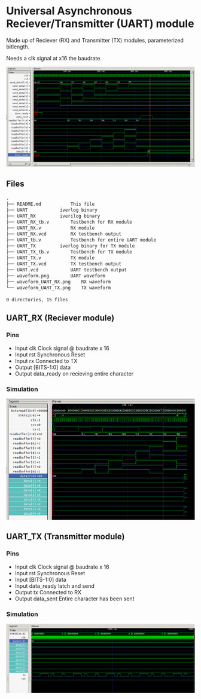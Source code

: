 # Universal Asynchronous Reciever/Transmitter (UART) module

Made up of Reciever (RX) and Transmitter (TX) modules, parameterized bitlength.

Needs a clk signal at x16 the baudrate.

![Simulation of RX wired to TX passing data over UART](waveform.png)

## Files

```
.
├── README.md			This file
├── UART			iverlog binary
├── UART_RX			iverilog binary
├── UART_RX_tb.v		Testbench for RX module
├── UART_RX.v			RX module
├── UART_RX.vcd			RX testbench output
├── UART_tb.v			Testbench for entire UART module
├── UART_TX			iverlog binary for TX module
├── UART_TX_tb.v		Testbench for TX module
├── UART_TX.v			TX module
├── UART_TX.vcd			TX testbench output
├── UART.vcd			UART testbench output
├── waveform.png		UART waveform
├── waveform_UART_RX.png	RX waveform
└── waveform_UART_TX.png	TX waveform

0 directories, 15 files
```

## UART_RX (Reciever module)

### Pins

* Input clk	Clock signal @ baudrate x 16
* Input rst	Synchronous Reset
* Input rx 	Connected to TX
* Output	[BITS-1:0] data
* Output	data_ready on recieving entire character

### Simulation

![UART_RX recieving data](waveform_UART_RX.png)

## UART_TX (Transmitter module)

### Pins

* Input clk	Clock signal @ baudrate x 16
* Input rst	Synchronous Reset
* Input		[BITS-1:0] data
* Input		data_ready latch and send
* Output tx 	Connected to RX
* Output data_sent	  Entire character has been sent

### Simulation

![UART_TX sending data](waveform_UART_TX.png)

